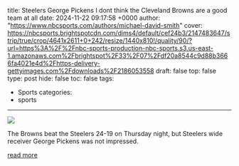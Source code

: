 title: Steelers George Pickens I dont think the Cleveland Browns are a good team at all
date: 2024-11-22 09:17:58 +0000
author: "https://www.nbcsports.com/authors/michael-david-smith"
cover: https://nbcsports.brightspotcdn.com/dims4/default/cef24b3/2147483647/strip/true/crop/4641x2611+0+242/resize/1440x810!/quality/90/?url=https%3A%2F%2Fnbc-sports-production-nbc-sports.s3.us-east-1.amazonaws.com%2Fbrightspot%2F33%2F07%2Fdf20a8544c9d88b3666fa4021e4d%2Fhttps-delivery-gettyimages.com%2Fdownloads%2F2186053558
draft: false
top: false
type: post
hide: false
toc: false
tags:
  - Sports
categories:
  - sports
---

![](https://nbcsports.brightspotcdn.com/dims4/default/cef24b3/2147483647/strip/true/crop/4641x2611+0+242/resize/1440x810!/quality/90/?url=https%3A%2F%2Fnbc-sports-production-nbc-sports.s3.us-east-1.amazonaws.com%2Fbrightspot%2F33%2F07%2Fdf20a8544c9d88b3666fa4021e4d%2Fhttps-delivery-gettyimages.com%2Fdownloads%2F2186053558)

The Browns beat the Steelers 24-19 on Thursday night, but Steelers wide receiver George Pickens was not impressed.

[read more](https://www.nbcsports.com/nfl/profootballtalk/rumor-mill/news/steelers-george-pickens-i-dont-think-the-cleveland-browns-are-a-good-team-at-all)
